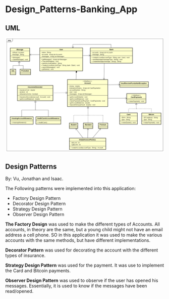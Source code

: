 # Design_Patterns-Banking_App

## UML

![Design Patterns - Banking App UML](BankingApp-DP-UML.png)

## Design Patterns
By: Vu, Jonathan and Isaac.

The Following patterns were implemented into this application:

- Factory Design Pattern
- Decorator Design Pattern
- Strategy Design Pattern
- Observer Design Pattern



**The Factory Design** was used to make the different types of Accounts. All accounts, in theory are the same, but a young child might not have an email address a cell phone. SO in this application it was used to make the various accounts with the same methods, but have different implementations.

**Decorator Pattern** was used  for decorating the account with the different types of insurance.

**Strategy Design Pattern** was used for the payment. It was use to implement the Card and Bitcoin payments.

**Observer Design Pattern** was used to observe if the user has opened his messages. Essentially, it is used to know if the messages have been read/opened.
